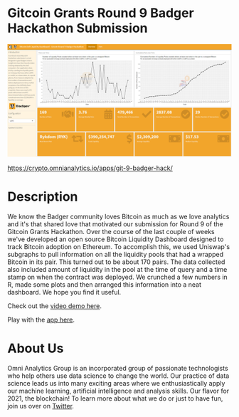 # Gitcoin Grants Round 9 Badger Hackathon Submission

<a href="https://crypto.omnianalytics.io/apps/git-9-badger-hack/" target="_blank"><img src="images/screenshot.png"/></a>

https://crypto.omnianalytics.io/apps/git-9-badger-hack/

# Description

We know the Badger community loves Bitcoin as much as we love analytics and it's that shared love that motivated our submission for Round 9 of the Gitcoin Grants Hackathon.  Over the course of the last couple of weeks we've developed an open source Bitcoin Liquidity Dashboard designed to track Bitcoin adoption on Ethereum.  To accomplish this, we used Uniswap's subgraphs to pull information on all the liquidity pools that had a wrapped Bitcoin in its pair. This turned out to be about 170 pairs. The data collected also included amount of liquidity in the pool at the time of query and a time stamp on when the contract was deployed.  We crunched a few numbers in R, made some plots and then arranged this information into a neat dashboard. We hope you find it useful.

Check out the [video demo here](https://youtu.be/chgqxQdgjGc).

Play with the [app here](https://crypto.omnianalytics.io/apps/git-9-badger-hack/).

# About Us

Omni Analytics Group is an incorporated group of passionate technologists who help others use data science to change the world. Our practice of data science leads us into many exciting areas where we enthusiastically apply our machine learning, artificial intelligence and analysis skills. Our flavor for 2021, the blockchain! To learn more about what we do or just to have fun, join us over on [Twitter](https://twitter.com/OmniAnalytics).
